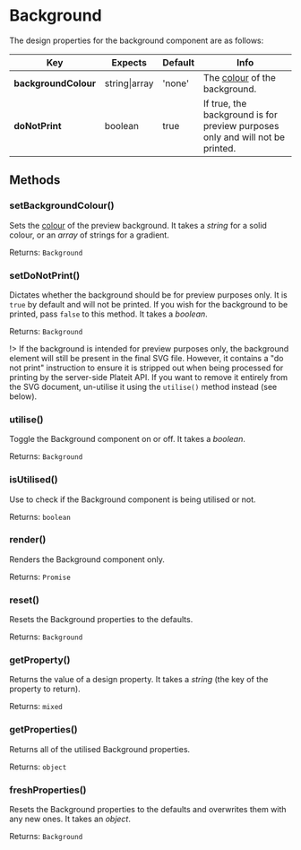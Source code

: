 # Background

The design properties for the background component are as follows:

| Key | Expects | Default | Info |
| --- | --- | --- | --- |
| **backgroundColour** | string\|array | 'none' | The [colour](/other/colour.md) of the background. |
| **doNotPrint** | boolean | true | If true, the background is for preview purposes only and will not be printed. |

## Methods <!-- {docsify-ignore} -->

### setBackgroundColour()

Sets the [colour](/other/colour.md) of the preview background. It takes a *string* for a solid colour, or an *array* of strings for a gradient.

Returns: `Background`

### setDoNotPrint()

Dictates whether the background should be for preview purposes only. It is `true` by default and will not be printed. If you wish for the background to be printed, pass `false` to this method. It takes a *boolean*.

Returns: `Background`

!> If the background is intended for preview purposes only, the background element will still be present in the final SVG file. However, it contains a "do not print" instruction to ensure it is stripped out when being processed for printing by the server-side Plateit API. If you want to remove it entirely from the SVG document, un-utilise it using the `utilise()` method instead (see below).

### utilise()

Toggle the Background component on or off. It takes a *boolean*.

Returns: `Background`

### isUtilised()

Use to check if the Background component is being utilised or not.

Returns: `boolean`

### render()

Renders the Background component only.

Returns: `Promise`

### reset()

Resets the Background properties to the defaults.

Returns: `Background`

### getProperty()

Returns the value of a design property. It takes a *string* (the key of the property to return).

Returns: `mixed`

### getProperties()

Returns all of the utilised Background properties.

Returns: `object`

### freshProperties()

Resets the Background properties to the defaults and overwrites them with any new ones. It takes an *object*.

Returns: `Background`